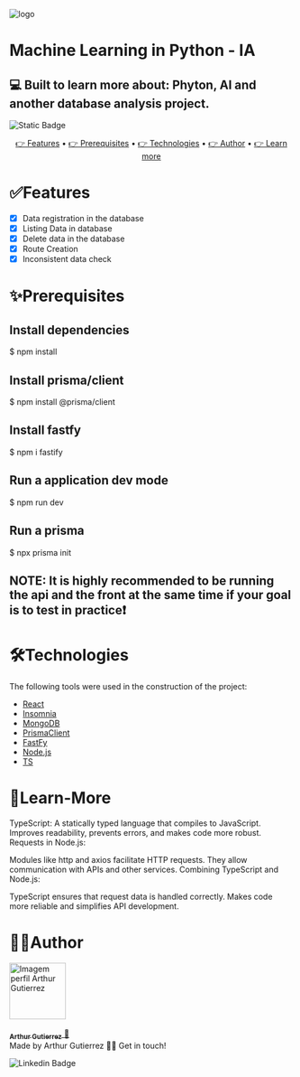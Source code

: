 ![logo](https://github.com/ArthurGuti/frontend/assets/131212175/64ef8eee-27ee-4e55-872d-039e8626a51c)
#  Machine Learning in Python - IA 
## 💻  Built to learn more about: Phyton, AI and another database analysis project.

<img alt="Static Badge" src="https://img.shields.io/badge/dev%20-%20Arthur%20-%20Gutierrez?color=%23907bf2&link=www.linkedin.com%2Fin%2Farthur-gutierrez-de-oliveira-dev2110"> 

<p align="center">
 <a href="#features"> 👉 Features</a> •
 <a href="#prerequisites"> 👉 Prerequisites</a> • 
 <a href="#technologies"> 👉 Technologies</a> • 
 <a href="#author">👉 Author</a> •
 <a href="#learn-more">👉 Learn more</a>
</p>

# ✅Features

- [x] Data registration in the database
- [x] Listing Data in database
- [x] Delete data in the database
- [x] Route Creation
- [x] Inconsistent data check

# ✨Prerequisites

## Install dependencies
$ npm install 

## Install prisma/client
$ npm install @prisma/client

## Install fastfy
$ npm i fastify

## Run a application dev mode
$ npm run dev

## Run a prisma 
$ npx prisma init

## NOTE: It is highly recommended to be running the api and the front at the same time if your goal is to test in practice❗

# 🛠Technologies

The following tools were used in the construction of the project:

- [React](https://pt-br.reactjs.org/)
- [Insomnia](https://nodejs.org/en/)
- [MongoDB](https://nodejs.org/en/](https://www.mongodb.com/))
- [PrismaClient](https://nodejs.org/en/](https://www.mongodb.com/)](https://www.prisma.io/docs/orm/prisma-client))
- [FastFy](https://nodejs.org/en/](https://www.mongodb.com/)](https://fastify.dev/docs/latest/))
- [Node.js](https://nodejs.org/en/](https://insomnia.rest/))
- [TS](https://vitejs.dev/](https://developer.mozilla.org/pt-BR/docs/Web/JavaScript)](https://www.typescriptlang.org/docs/))

# 📝Learn-More
TypeScript:
A statically typed language that compiles to JavaScript.
Improves readability, prevents errors, and makes code more robust.
Requests in Node.js:

Modules like http and axios facilitate HTTP requests.
They allow communication with APIs and other services.
Combining TypeScript and Node.js:

TypeScript ensures that request data is handled correctly.
Makes code more reliable and simplifies API development.

# 🧑‍💻Author
<a href="https://github.com/ArthurGuti/">
<div style="border-radius: 25%;">
  <img src="https://avatars.githubusercontent.com/u/131212175?s=400&u=ad1122209b601713ba611d911af19ade07d17c6f&v=4" width="100px" alt="Imagem perfil Arthur Gutierrez"/>
</div>
 <br/>
 <sub><b>Arthur Gutierrez</b></sub>
</a> <a href="www.linkedin.com/in/arthur-gutierrez-de-oliveira-dev2110" title="Linkedin">🚀</a><br/>
Made by Arthur Gutierrez 👋🏽 Get in touch!
<br/>

![Linkedin Badge](https://img.shields.io/badge/-ArthurDev-blue?style=flat-square&logo=Linkedin&logoColor=white&link=www.linkedin.com/in/arthur-gutierrez-de-oliveira-dev2110)
